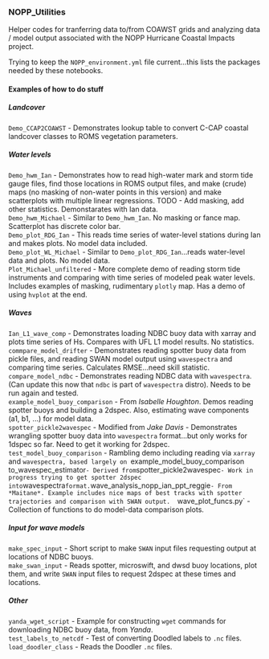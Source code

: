 ### NOPP_Utilities  

Helper codes for tranferring data to/from COAWST grids and analyzing data / model output associated with the NOPP Hurricane Coastal Impacts project.  

Trying to keep the `NOPP_environment.yml` file current...this lists the packages needed by these notebooks.  

#### Examples of how to do stuff
##### Landcover
`Demo_CCAP2COAWST` - Demonstrates lookup table to convert C-CAP coastal landcover classes to ROMS vegetation parameters.  
##### Water levels
`Demo_hwm_Ian` - Demonstrates how to read high-water mark and storm tide gauge files, find those locations in ROMS output files, and make (crude) maps (no masking of non-water points in this version) and make scatterplots with multiple linear regressions. TODO - Add masking, add other statistics. Demonstarates with Ian data.  
`Demo_hwm_Michael` - Similar to `Demo_hwm_Ian`. No masking or fance map. Scatterplot has discrete color bar.  
`Demo_plot_RDG_Ian` - This reads time series of water-level stations during Ian and makes plots. No model data included.  
`Demo_plot_WL_Michael` - Similar to `Demo_plot_RDG_Ian`...reads water-level data and plots. No model data.  
`Plot_Michael_unfiltered` - More complete demo of reading storm tide instruments and comparing with time series of modeled peak water levels. Includes examples of masking, rudimentary `plotly` map. Has a demo of using `hvplot` at the end.  
##### Waves
`Ian_L1_wave_comp` - Demonstrates loading NDBC buoy data with xarray and plots time series of Hs. Compares with UFL L1 model results. No statistics.  
`commpare_model_drifter` - Demonstrates reading spotter buoy data from pickle files, and reading SWAN model output using `wavespectra` and comparing time series.  Calculates RMSE...need skill statistic.  
`compare_model_ndbc` - Demonstrates reading NDBC data with `wavespectra`. (Can update this now that `ndbc` is part of `wavespectra` distro). Needs to be run again and tested.  
`example_model_buoy_comparison` - From *Isabelle Houghton*. Demos reading spotter buoys and building a 2dspec. Also, estimating wave components (a1, b1, ...) for model data.  
`spotter_pickle2wavespec` - Modified from *Jake Davis* - Demonstrates wrangling spotter buoy data into `wavespectra` format...but only works for 1dspec so far. Need to get it working for 2dspec.  
`test_model_buoy_comparison` - Rambling demo including reading via `xarray` and `wavespectra, based largely on `example_model_buoy_comparison`
`to_wavespec_estimator` - Derived from `spotter_pickle2wavespec` - Work in progress trying to get spotter 2dspec into `wavespectra` format.
`wave_analysis_nopp_ian_ppt_reggie` - From *Maitane*. Example includes nice maps of best tracks with spotter trajectories and comparison with SWAN output.  
`wave_plot_funcs.py` - Collection of functions to do model-data comparison plots.  
##### Input for wave models
`make_spec_input` - Short script to make `SWAN` input files requesting output at locations of NDBC buoys.  
`make_swan_input` - Reads spotter, microswift, and dwsd  buoy locations, plot them, and write `SWAN` input files to request 2dspec at these times and locations.  
##### Other
`yanda_wget_script` - Example for constructing `wget` commands for downloading NDBC buoy data, from *Yanda*.  
`test_labels_to_netcdf` - Test of converting Doodled labels to `.nc` files.  
`load_doodler_class` - Reads the Doodler `.nc` files.  













